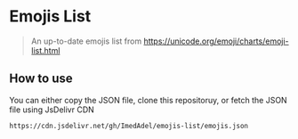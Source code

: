 # Emojis List
> An up-to-date emojis list from https://unicode.org/emoji/charts/emoji-list.html

## How to use

You can either copy the JSON file, clone this repositoruy, or fetch the JSON file using JsDelivr CDN

```
https://cdn.jsdelivr.net/gh/ImedAdel/emojis-list/emojis.json
```
